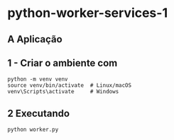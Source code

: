 # python-worker-services-1

## A Aplicação



## 1 - Criar o ambiente com 

```
python -m venv venv
source venv/bin/activate  # Linux/macOS
venv\Scripts\activate     # Windows
```

## 2 Executando

```
python worker.py
```